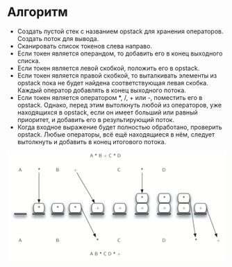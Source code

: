 # Алгоритм
* Создать пустой стек с названием opstack для хранения операторов. Создать поток для вывода.
* Сканировать список токенов слева направо.
* Если токен является операндом, то добавить его в конец выходного списка.
* Если токен является левой скобкой, положить его в opstack.
* Если токен является правой скобкой, то выталкивать элементы из opstack пока не будет найдена соответствующая левая скобка.
Каждый оператор добавлять в конец выходного потока.
* Если токен является оператором *, /, + или -, поместить его в opstack. Однако, перед этим вытолкнуть любой из операторов, 
уже находящихся в opstack, если он имеет больший или равный приоритет, и добавить его в результирующий поток.
* Когда входное выражение будет полностью обработано, проверить opstack. Любые операторы, всё ещё находящиеся в нём, следует вытолкнуть
и добавить в конец итогового потока.


![](https://github.com/karennik98/Infix_to_postfix_convertor/blob/master/Image/Capture.PNG)
